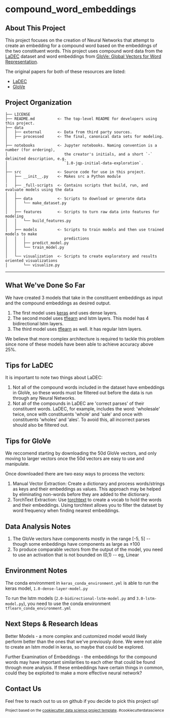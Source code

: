 compound_word_embeddings
==============================

About This Project
------------
This project focuses on the creation of Neural Networks that attempt to create an embedding for a compound word based on the embeddings of the two constituent words. This project uses compound word data from the <a target="_blank" href="https://era.library.ualberta.ca/items/dc3b9033-14d0-48d7-b6fa-6398a30e61e4">LaDEC</a> dataset and word embeddings from <a target="_blank" href="https://nlp.stanford.edu/projects/glove/">GloVe: Global Vectors for Word Representation</a>.

The original papers for both of these resources are listed:
- <a target="_blank" href="https://link.springer.com/article/10.3758/s13428-019-01282-6">LaDEC</a>
- <a target="_blank" href="https://nlp.stanford.edu/pubs/glove.pdf">GloVe</a>


Project Organization
------------

    ├── LICENSE
    ├── README.md          <- The top-level README for developers using this project.
    ├── data
    │   ├── external       <- Data from third party sources.
    │   ├── processed      <- The final, canonical data sets for modeling.
    │
    ├── notebooks          <- Jupyter notebooks. Naming convention is a number (for ordering),
    │                         the creator's initials, and a short `-` delimited description, e.g.
    │                         `1.0-jqp-initial-data-exploration`.
    │
    ├── src                <- Source code for use in this project.
    │   ├── __init__.py    <- Makes src a Python module
    │   │
    |   ├── _full-scripts  <- Contains scripts that build, run, and evaluate models using the data
    │   │
    │   ├── data           <- Scripts to download or generate data
    │   │   └── make_dataset.py
    │   │
    │   ├── features       <- Scripts to turn raw data into features for modeling
    │   │   └── build_features.py
    │   │
    │   ├── models         <- Scripts to train models and then use trained models to make
    │   │   │                 predictions
    │   │   ├── predict_model.py
    │   │   └── train_model.py
    │   │
    │   └── visualization  <- Scripts to create exploratory and results oriented visualizations
    │       └── visualize.py


--------


What We've Done So Far
------------
We have created 3 models that take in the constituent embeddings as input and the compound embeddings as desired output.
1. The first model uses <a target="_blank" href="https://keras.io">keras</a> and uses dense layers.
2. The second model uses <a target="_blank" href="http://tflearn.org">tflearn</a> and lstm layers. This model has 4 bidirectional lstm layers.
3. The third model uses <a target="_blank" href="http://tflearn.org">tflearn</a> as well. It has regular lstm layers.

We believe that more complex architecture is required to tackle this problem since none of these models have been able to achieve accuracy above 25%.


Tips for LaDEC
------------
It is important to note two things about LaDEC:
1. Not all of the compound words included in the dataset have embeddings in GloVe, so these words must be filtered out before the data is run through any Neural Networks.
2. Not all of the compounds in LaDEC are 'correct parses' of their constituent words. LaDEC, for example, includes the word: 'wholesale' twice, once with constituents 'whole' and 'sale' and once with constituents 'wholes' and 'ales'. To avoid this, all incorrect parses should also be filtered out.


Tips for GloVe
------------
We reccomend starting by downloading the 50d GloVe vectors, and only moving to larger vectors once the 50d vectors are easy to use and manipulate.

Once downloaded there are two easy ways to process the vectors:
1. Manual Vector Extraction: Create a dictionary and process words/strings as keys and their embeddings as values. This approach may be helped by eliminating non-words before they are added to the dictionary.
2. TorchText Extraction: Use <a target="_blank" href="https://torchtext.readthedocs.io/en/latest/">torchtext</a> to create a vocab to hold the words and their embeddings. Using torchtext allows you to filter the dataset by word frequency when finding nearest embeddings.


Data Analysis Notes
------------
1. The GloVe vectors have components mostly in the range [-5, 5] -- though some enbeddings have components as large as ±100
2. To produce comparable vectors from the output of the model, you need to use an activation that is not bounded on (0,1) -- eg, Linear


Environment Notes
------------

The conda environment in `keras_conda_environment.yml` is able to run the keras model, `1.0-dense-layer-model.py`

To run the lstm models (`2.0-bidirectional-lstm-model.py` and `3.0-lstm-model.py`), you need to use the conda environment `tflearn_conda_environment.yml`


Next Steps & Research Ideas
------------
Better Models - a more complex and customized model would likely perform better than the ones that we've previously done. We were not able to create an lstm model in keras, so maybe that could be explored.

Further Examination of Embeddings - the embeddings for the compound words may have important similarities to each other that could be found through more analysis. If these embeddings have certain things in common, could they be exploited to make a more effective neural network?


Contact Us
------------
Feel free to reach out to us on github if you decide to pick this project up!

<p><small>Project based on the <a target="_blank" href="https://drivendata.github.io/cookiecutter-data-science/">cookiecutter data science project template</a>. #cookiecutterdatascience</small></p>

